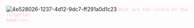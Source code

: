 ![4e528026-1237-4d12-9dc7-ff291a0d1c23](https://github.com/user-attachments/assets/263ba65d-f02f-4480-bcb4-cf6cb6c2c426)
<code style="color : pink ">What are the colors of the forgotten memories... 
</FFD1DC>
